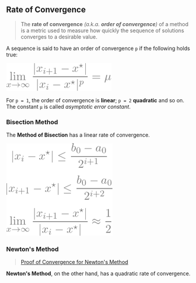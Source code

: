 ## Rate of Convergence
> The **rate of convergence** *(a.k.a. **order of convergence**)* of a method is a metric used to measure 
how quickly the sequence of solutions converges to a desirable value.  

A sequence is said to have an order of convergence `p` if the following holds true:  

![conv_order](/img/resolution/conv_order.png)  

For `p = 1`, the order of convergence is **linear**; `p = 2` **quadratic** and so on.  
The constant `μ` is called *asymptotic error constant*.  

### Bisection Method
The **Method of Bisection** has a linear rate of convergence.  

![conv_bisect](/img/resolution/conv_bisect.png)  

### Newton's Method
> [Proof of Convergence for Newton's Method](https://www.wikiwand.com/en/Newton%27s_method#/Proof_of_quadratic_convergence_for_Newton's_iterative_method)  

**Newton's Method**, on the other hand, has a quadratic rate of convergence.  

